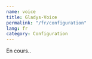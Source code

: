 ```yaml
---
name: voice
title: Gladys-Voice
permalink: "/fr/configuration"
lang: fr
category: Configuration
---
```


En cours..